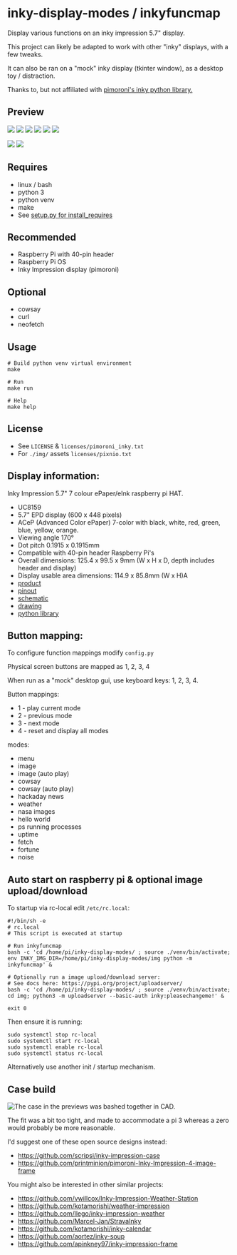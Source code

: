 # inky-display-modes / inkyfuncmap

Display various functions on an inky impression 5.7" display.

This project can likely be adapted to work with other "inky" displays, with a few tweaks.

It can also be ran on a "mock" inky display (tkinter window), as a desktop toy / distraction.

Thanks to, but not affiliated with [pimoroni's inky python library.](https://github.com/pimoroni/inky)

## Preview


![](./preview/preview1_small.jpeg)
![](./preview/preview1.gif)
![](./preview/preview3_small.jpeg)
![](./preview/preview3.gif)
![](./preview/preview2.gif)
![](./preview/preview2_small.jpeg)

![](./preview/HD/preview_HD_1.jpg)
![](./preview/HD/preview_HD_2.jpg)

## Requires

* linux / bash
* python 3
* python venv
* make
* See [setup.py for install_requires](./setup.py)

## Recommended

* Raspberry Pi with 40-pin header
* Raspberry Pi OS
* Inky Impression display (pimoroni)

## Optional

* cowsay
* curl
* neofetch

## Usage

```
# Build python venv virtual environment
make

# Run
make run

# Help
make help
```

## License

* See ``LICENSE`` & ``licenses/pimoroni_inky.txt``
* For ``./img/`` assets ``licenses/pixnio.txt``

## Display information:

Inky Impression 5.7" 7 colour ePaper/eInk raspberry pi HAT.

* UC8159
* 5.7" EPD display (600 x 448 pixels)
* ACeP (Advanced Color ePaper) 7-color with black, white, red, green, blue, yellow, orange.
* Viewing angle 170°
* Dot pitch 0.1915 x 0.1915mm
* Compatible with 40-pin header Raspberry Pi's
* Overall dimensions: 125.4 x 99.5 x 9mm (W x H x D, depth includes header and display)
* Display usable area dimensions: 114.9 x 85.8mm (W x H)A
* [product](https://shop.pimoroni.com/products/inky-impression-5-7?variant=32298701324371)
* [pinout](https://pinout.xyz/pinout/inky_impression)
* [schematic](https://cdn.shopify.com/s/files/1/0174/1800/files/inky_impression_5_7_schematic.pdf?v=1664454872)
* [drawing](https://cdn.shopify.com/s/files/1/0174/1800/files/inky-impression-5.7-drawing.png?v=1714386682)
* [python library](https://github.com/pimoroni/inky)

## Button mapping:

To configure function mappings modify ``config.py``

Physical screen buttons are mapped as 1, 2, 3, 4

When run as a "mock" desktop gui, use keyboard keys: 1, 2, 3, 4.

Button mappings:

* 1 - play current mode
* 2 - previous mode
* 3 - next mode
* 4 - reset and display all modes

modes:

* menu
* image
* image (auto play)
* cowsay
* cowsay (auto play)
* hackaday news
* weather
* nasa images
* hello world
* ps running processes
* uptime
* fetch
* fortune
* noise

## Auto start on raspberry pi & optional image upload/download

To startup via rc-local edit ``/etc/rc.local``:

```
#!/bin/sh -e
# rc.local
# This script is executed at startup

# Run inkyfuncmap
bash -c 'cd /home/pi/inky-display-modes/ ; source ./venv/bin/activate; env INKY_IMG_DIR=/home/pi/inky-display-modes/img python -m inkyfuncmap' &

# Optionally run a image upload/download server:
# See docs here: https://pypi.org/project/uploadserver/
bash -c 'cd /home/pi/inky-display-modes/ ; source ./venv/bin/activate; cd img; python3 -m uploadserver --basic-auth inky:pleasechangeme!' &

exit 0
```

Then ensure it is running:
```
sudo systemctl stop rc-local
sudo systemctl start rc-local
sudo systemctl enable rc-local
sudo systemctl status rc-local
```

Alternatively use another init / startup mechanism.


## Case build

![The case in the previews was bashed together in CAD.](./preview/cad.png)


The fit was a bit too tight, and made to accommodate a pi 3 whereas a zero would probably be more reasonable.

I'd suggest one of these open source designs instead:

* https://github.com/scripsi/inky-impression-case
* https://github.com/printminion/pimoroni-Inky-Impression-4-image-frame

You might also be interested in other similar projects:

* https://github.com/vwillcox/Inky-Impression-Weather-Station
* https://github.com/kotamorishi/weather-impression
* https://github.com/llego/inky-impression-weather
* https://github.com/Marcel-Jan/StravaInky
* https://github.com/kotamorishi/inky-calendar
* https://github.com/aortez/inky-soup
* https://github.com/apinkney97/inky-impression-frame







